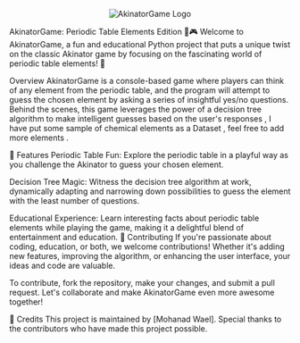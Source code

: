<p align="center">
  <img src="images/akinator_logo.png" alt="AkinatorGame Logo">
</p>
AkinatorGame: Periodic Table Elements Edition 🧪🎮
Welcome to AkinatorGame, a fun and educational Python project that puts a unique twist on the classic Akinator game by focusing on the fascinating world of periodic table elements! 🚀

Overview
AkinatorGame is a console-based game where players can think of any element from the periodic table, and the program will attempt to guess the chosen element by asking a series of insightful yes/no questions. Behind the scenes, this game leverages the power of a decision tree algorithm to make intelligent guesses based on the user's responses , I have put some sample of chemical elements as a Dataset , feel free to add more elements .

🌟 Features
Periodic Table Fun: Explore the periodic table in a playful way as you challenge the Akinator to guess your chosen element.

Decision Tree Magic: Witness the decision tree algorithm at work, dynamically adapting and narrowing down possibilities to guess the element with the least number of questions.

Educational Experience: Learn interesting facts about periodic table elements while playing the game, making it a delightful blend of entertainment and education.
🤝 Contributing
If you're passionate about coding, education, or both, we welcome contributions! Whether it's adding new features, improving the algorithm, or enhancing the user interface, your ideas and code are valuable.

To contribute, fork the repository, make your changes, and submit a pull request. Let's collaborate and make AkinatorGame even more awesome together!

🙌 Credits
This project is maintained by [Mohanad Wael]. Special thanks to the contributors who have made this project possible.
